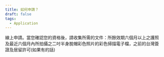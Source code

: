 ```yaml
---
title: 如何申請？
draft: false
tags:
  - Application
---
```

線上申請。當您確認您的資格後，請收集所需的文件：所餘效期六個月以上之護照及最近六個月內所拍攝之二吋半身脫帽彩色照片的彩色掃描電子檔，之前的台灣簽證及居留許可(如果有的話)